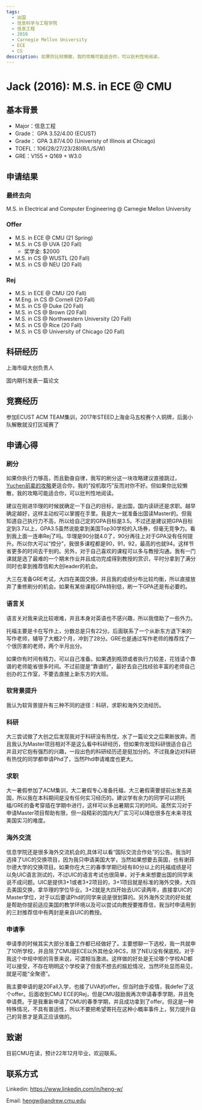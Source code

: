 ```yaml
---
tags:
  - 出国
  - 信息科学与工程学院
  - 信息工程
  - 2016
  - Carnegie Mellon University
  - ECE
  - CS
description: 如果你比较懒散，我的攻略可能适合你，可以批判性地阅读。
---
```


# Jack (2016): M.S. in ECE @ CMU

## 基本背景

- Major：信息工程
- Grade： GPA 3.52/4.00 (ECUST)
- Grade： GPA 3.87/4.00 (Univeristy of Illinois at Chicago)
- TOEFL：106(28/27/23/28)(R/L/S/W)
- GRE：V155 + Q169 + W3.0

## 申请结果

### 最终去向

M.S. in Electrical and Computer Engineering @ Carnegie Mellon University

### Offer

- M.S. in ECE @ CMU (21 Spring)
- ​M.S. in CS @ UVA (20 Fall)
  - 奖学金: $2000
- ​M.S. in CS @ WUSTL (20 Fall)
- ​M.S. in CS @ NEU (20 Fall)

### Rej

- ​M.S. in ECE @ CMU (20 Fall)
- M.Eng. in CS @ Cornell (20 Fall)
- M.S. in CS @ Duke (20 Fall)
- M.S. in CS @ Brown (20 Fall)
- M.S. in CS @ Northwestern University (20 Fall)
- M.S. in CS @ Rice (20 Fall)
- M.S. in CS @ University of Chicago (20 Fall)

## 科研经历

上海市级大创负责人

国内期刊发表一篇论文

## 竞赛经历

参加ECUST ACM TEAM集训，2017年STEED上海金马五校赛个人铜牌，后面小队解散就没打区域赛了

## 申请心得

### 刷分

如果你执行力够高，而且勤奋自律，我写的刷分这一块攻略建议直接跳过，[Yuchen前辈的攻略](../2015/yuchen)更适合你，我的“投机取巧”反而对你不好。但如果你比较懒散，我的攻略可能适合你，可以批判性地阅读。

建议在刚进华理的时候就确定一下自己的目标，是出国，国内读研还是求职。越早确定越好，这样主动权可以掌握在手里。我是大一就准备出国读Master的。但我知道自己执行力不高，所以给自己定的GPA目标是3.5。不过还是建议把GPA目标定到3.7以上，GPA3.5虽然说能拿到美国Top30学校的入场券，但毫无竞争力。看到我上面一连串Rej了吗。华理是90分就4.0了，90分再往上对于GPA没有任何提升。所以你大可以“控分”，我很多课程都是90，91，92，最高的也就94。这样节省更多的时间去干别的。另外，对于自己喜欢的课程可以多与教授沟通。我有一门课就是选了最难的一个期末作业并且成功完成得到教授的赏识，平时分拿到了满分同时也拿到推荐信和大创leader的机会。

大三在准备GRE考试，大四在美国交换，并且我的成绩分布比较均衡，所以直接放弃了重修刷分的机会。如果有某些课程GPA特别低，刷一下GPA还是有必要的。

### 语言关

语言关对我来说比较艰难，并且本身对英语也不感兴趣，所以我借助了一些外力。

托福主要是卡在写作上，分数总是只有22分。后面联系了一个从新东方退下来的写作老师，辅导了大概2个月，冲到了28分。GRE也是通过写作老师的推荐找了一个很厉害的老师，两个半月出分。

如果你有时间有精力，可以自己准备。如果遇到瓶颈或者执行力较差，花钱请个靠谱的老师能省很多时间。不过前提是“靠谱的”，最好去自己找经验丰富的老师自己创办的工作室，不要去直接上新东方的大班。

### 软背景提升

我认为软背景提升有三种不同的途径：科研，求职和海外交流经历。

### 科研

大三尝试做了大创之后发现我对于科研没有热忱，水了一篇论文之后果断放弃。而且我认为Master项目相对不是这么看中科研经历，但如果你发现科研很适合自己并且对它抱有强烈的兴趣，一段出色的科研经历还是挺加分的。不过我身边对科研有热忱的同学都申请Phd了，当然Phd申请难度也更大。

### 求职

大一暑假参加了ACM集训，大二暑假专心准备托福，大三暑假需要提前出发去美国，所以我在本科期间是没有任何实习经历的。建议学有余力的同学可以把托福/GRE的备考穿插在学期中进行，这样可以多出暑期实习的时间。虽然实习对于申请Master项目帮助有限，但一段精彩的国内大厂实习可以降低很多在未来寻找美国实习的难度。

### 海外交流

信息学院还是很多海外交流机会的,具体可以看“国际交流合作处”的公告。我当时选择了UIC的交换项目，因为我只申请美国大学，当然如果想要去英国，也有谢菲尔德大学的交换项目。如果你在大三的春季学期已经有80分以上的托福成绩是可以免UIC语言测试的，不过UIC的语言考试也很简单，对于未来想要出国的同学来说不成问题。UIC是提供3+1或者3+2项目的，3+1项目就是标准的海外交换，大四去美国交换，拿华理的学位毕业。3+2就是大四开始去UIC读两年，直接拿UIC的Master学位，对于以后要读Phd的同学来说是很划算的。另外海外交流的好处就是帮助你提前适应美国的教学环境以及可以尝试向教授要推荐信，我当时申请用到的三封推荐信中有两封是来自UIC的教授。

### 申请季

申请季的时候其实大部分准备工作都已经做好了。主要想聊一下选校，我一共就申了10所学校，并且除了CMU是ECE以外其他全冲CS，除了NEU没有保底校。对于我这个中规中矩的背景来说，可谓相当激进。这样做的好处是无论哪个学校AD都可以接受，不存在明明这个学校录了但我不想去的尴尬情况，当然坏处显而易见，就是可能“全聚德”。

我主要申请的是20Fall入学，也接了UVA的offer。但当时由于疫情，我defer了这个offer。后面收到CMU ECE的Rej，但是CMU鼓励我再次申请春季学期，并且免申请费。于是我重新申请了CMU的春季学期，并且成功拿到了offer。但这是一种特殊情况，不具有普适性，所以不要把希望寄托在这种小概率事件上，努力提升自己的背景才是真正应该做的。

## 致谢

目前CMU在读，预计22年12月毕业，欢迎联系。

## 联系方式

Linkedin: <https://www.linkedin.com/in/heng-w/>

Email: hengw@andrew.cmu.edu

